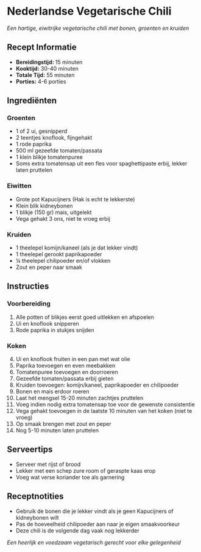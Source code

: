 # Nederlandse Vegetarische Chili

*Een hartige, eiwitrijke vegetarische chili met bonen, groenten en kruiden*

## Recept Informatie
- **Bereidingstijd:** 15 minuten
- **Kooktijd:** 30-40 minuten
- **Totale Tijd:** 55 minuten
- **Porties:** 4-6 porties

## Ingrediënten

### Groenten
- 1 of 2 ui, gesnipperd
- 2 teentjes knoflook, fijngehakt
- 1 rode paprika
- 500 ml gezeefde tomaten/passata
- 1 klein blikje tomatenpuree
- Soms extra tomatensap uit een fles voor spaghettipaste erbij, lekker laten pruttelen

### Eiwitten
- Grote pot Kapucijners (Hak is echt te lekkerste)
- Klein blik kidneybonen
- 1 blikje (150 gr) mais, uitgelekt
- Vega gehakt 3 ons, niet te vroeg erbij

### Kruiden
- 1 theelepel komijn/kaneel (als je dat lekker vindt)
- 1 theelepel gerookt paprikapoeder
- ¼ theelepel chilipoeder en/of vlokken
- Zout en peper naar smaak

## Instructies

### Voorbereiding
1. Alle potten of blikjes eerst goed uitlekken en afspoelen
2. Ui en knoflook snipperen
3. Rode paprika in stukjes snijden

### Koken
4. Ui en knoflook fruiten in een pan met wat olie
5. Paprika toevoegen en even meebakken
6. Tomatenpuree toevoegen en doorroeren
7. Gezeefde tomaten/passata erbij gieten
8. Kruiden toevoegen: komijn/kaneel, paprikapoeder en chilipoeder
9. Bonen en mais erdoor roeren
10. Laat het mengsel 15-20 minuten zachtjes pruttelen
11. Voeg indien nodig extra tomatensap toe voor de gewenste consistentie
12. Vega gehakt toevoegen in de laatste 10 minuten van het koken (niet te vroeg)
13. Op smaak brengen met zout en peper
14. Nog 5-10 minuten laten pruttelen

## Serveertips
- Serveer met rijst of brood
- Lekker met een schep zure room of geraspte kaas erop
- Voeg wat verse koriander toe als garnering

## Receptnotities
- Gebruik de bonen die je lekker vindt als je geen Kapucijners of kidneybonen wilt
- Pas de hoeveelheid chilipoeder aan naar je eigen smaakvoorkeur
- Deze chili is de volgende dag vaak nog lekkerder

*Een heerlijk en voedzaam vegetarisch gerecht voor elke gelegenheid*
